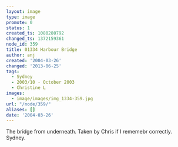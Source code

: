 ```yaml
---
layout: image
type: image
promote: 0
status: 1
created_ts: 1080280792
changed_ts: 1372159361
node_id: 359
title: 01334 Harbour Bridge
author: anj
created: '2004-03-26'
changed: '2013-06-25'
tags:
  - Sydney
  - 2003/10 - October 2003
  - Christine L
images:
  - image/images/img_1334-359.jpg
url: "/node/359/"
aliases: []
date: '2004-03-26'
---
```

The bridge from underneath.  Taken by Chris if I rememebr correctly.  Sydney.
